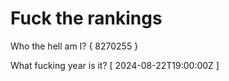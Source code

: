 # Fuck the rankings

Who the hell am I?
{ 8270255 }

What fucking year is it?
[ 2024-08-22T19:00:00Z ]
